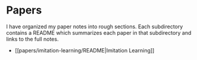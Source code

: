 # Papers

I have organized my paper notes into rough sections. Each subdirectory contains a README which summarizes each paper in that subdirectory and links to the full notes.

- [[papers/imitation-learning/README|Imitation Learning]]

